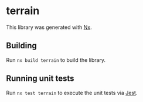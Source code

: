 # terrain

This library was generated with [Nx](https://nx.dev).

## Building

Run `nx build terrain` to build the library.

## Running unit tests

Run `nx test terrain` to execute the unit tests via [Jest](https://jestjs.io).
